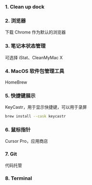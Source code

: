 ### 1. Clean up dock

### 2. 浏览器

下载 Chrome 作为默认的浏览器

### 3. 笔记本状态管理

可选择 iStat、CleanMyMac X

### 4. MacOS 软件包管理工具

HomeBrew

### 5. 快捷键展示

KeyCastr，用于显示快捷键，可以用于录屏

```bash
brew install --cask keycastr
```

### 6. 鼠标指针

Cursor Pro，应用商店

### 7. Git

代码托管

### 8. Terminal

